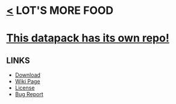 # [<](../README.md) LOT'S MORE FOOD

# [This datapack has its own repo!](https://github.com/legopitstop/Lots-More-Food-Mods)

## LINKS

- [Download](https://www.curseforge.com/minecraft/customization/lots-more-food-datapack)
- [Wiki Page](https://github.com/legopitstop/Lots-More-Food-Mods/wiki)
- [License](https://legopitstop.weebly.com/legopitstops-common-license-v2.html)
- [Bug Report](https://github.com/legopitstop/Lots-More-Food-Mods/issues)
